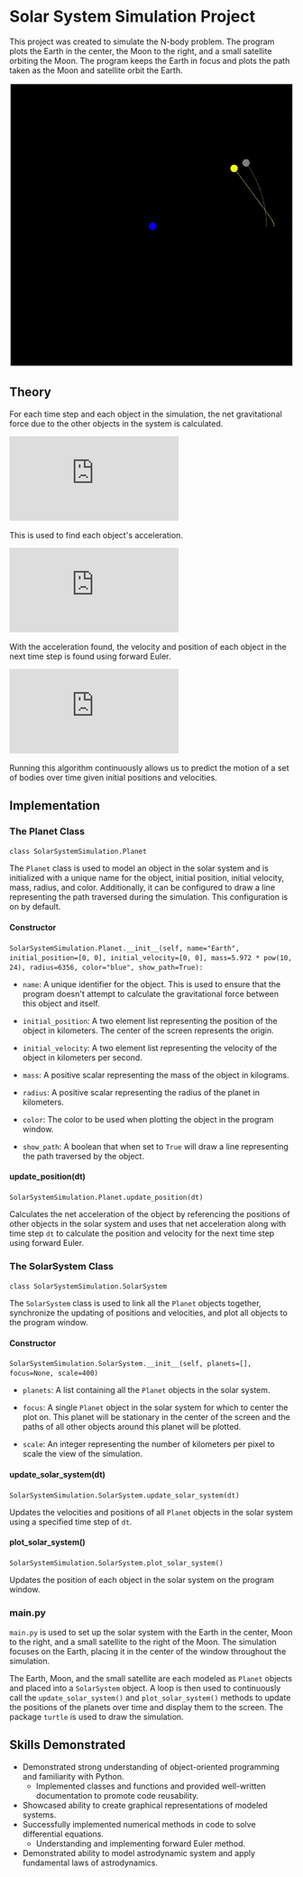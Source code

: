 # Solar System Simulation Project
 
This project was created to simulate the N-body problem. The program plots the Earth in the center, the Moon to the right, and a small satellite orbiting the Moon. The program keeps the Earth in focus and plots the path taken as the Moon and satellite orbit the Earth.

![N-Body Problem Simulation Screenshot](https://github.com/BrandonBNguyen/SolarSystemSimulation/blob/main/screenshots/showcase.gif)

## Theory

For each time step and each object in the simulation, the net gravitational force due to the other objects in the system is calculated.

![Net force due to gravity equation](https://latex.codecogs.com/gif.latex?%5Clarge%20%5Cleft%28%20%5Cvec%7BF_%7B%5Ctext%7Bnet%7D%7D%7D%5Cright%29_i%20%3D%20%5Csum_%7B%5Csubstack%7Bj%3D1%5C%5Cj%5Cneq%20i%7D%7D%5En%20%5Cfrac%7BGm_im_j%7D%7B%7C%7C%5Cvec%7Br%7D_j-%5Cvec%7Br%7D_i%7C%7C%5E2%7D%20%5Cfrac%7B%5Cvec%7Br%7D_j-%5Cvec%7Br%7D_i%7D%7B%7C%7C%5Cvec%7Br%7D_j-%5Cvec%7Br%7D_i%7C%7C%7D%20%3D%5Csum_%7B%5Csubstack%7Bj%3D1%5C%5Cj%5Cneq%20i%7D%7D%5En%20%5Cfrac%7BGm_im_j%7D%7B%7C%7C%5Cvec%7Br%7D_j-%5Cvec%7Br%7D_i%7C%7C%5E3%7D%20%5Cleft%28%5Cvec%7Br%7D_j-%5Cvec%7Br%7D_i%20%5Cright%20%29)

This is used to find each object's acceleration.

![Net acceleration due to net force](https://latex.codecogs.com/gif.latex?%5CLARGE%20%5Cvec%7Ba%7D_i%20%3D%20%5Cfrac%7B%5Cleft%28%20%5Cvec%7BF_%7B%5Ctext%7Bnet%7D%7D%7D%5Cright%29_i%7D%7Bm_i%7D)

With the acceleration found, the velocity and position of each object in the next time step is found using forward Euler.

![Forward euler algorithm](https://latex.codecogs.com/gif.latex?%5Chuge%20%5Cbegin%7Balign*%7D%20%5Cvec%7Bv%7D%28t_%7Bi&plus;1%7D%29%26%3D%5Cvec%7Ba%7D%28t_%7Bi&plus;1%7D%29%5C%3Bdt%20&plus;%20%5Cvec%7Bv%7D%28t_%7Bi%7D%29%5C%5C%20%5Cvec%7Bx%7D%28t_%7Bi&plus;1%7D%29%26%3D%5Cvec%7Bv%7D%28t_%7Bi&plus;1%7D%29%5C%3Bdt%20&plus;%20%5Cvec%7Bx%7D%28t_%7Bi%7D%29%20%5Cend%7Balign*%7D)

Running this algorithm continuously allows us to predict the motion of a set of bodies over time given initial positions and velocities.

## Implementation

### The Planet Class

```class SolarSystemSimulation.Planet```

The `Planet` class is used to model an object in the solar system and is initialized with a unique name for the object, initial position, initial velocity, mass, radius, and color. Additionally, it can be configured to draw a line representing the path traversed during the simulation. This configuration is on by default.

#### Constructor

```SolarSystemSimulation.Planet.__init__(self, name="Earth", initial_position=[0, 0], initial_velocity=[0, 0], mass=5.972 * pow(10, 24), radius=6356, color="blue", show_path=True):```

 - `name`: A unique identifier for the object. This is used to ensure
   that the program doesn't attempt to calculate the gravitational force
   between this object and itself.
   
 - `initial_position`: A two element list representing the position of
   the object in kilometers. The center of the screen represents the
   origin.
   
 - `initial_velocity`: A two element list representing the velocity of
   the object in kilometers per second.
   
 - `mass`: A positive scalar representing the mass of the object in
   kilograms.
   
 - `radius`: A positive scalar representing the radius of the planet in
   kilometers.
   
 - `color`: The color to be used when plotting the object in the program
   window.
   
 - `show_path`: A boolean that when set to `True` will draw a line
   representing the path traversed by the object.

#### update_position(dt)

```SolarSystemSimulation.Planet.update_position(dt)```

Calculates the net acceleration of the object by referencing the positions of other objects in the solar system and uses that net acceleration along with time step `dt` to calculate the position and velocity for the next time step using forward Euler.

### The SolarSystem Class

```class SolarSystemSimulation.SolarSystem```

The `SolarSystem` class is used to link all the `Planet` objects together, synchronize the updating of positions and velocities, and plot all objects to the program window.

#### Constructor

```SolarSystemSimulation.SolarSystem.__init__(self, planets=[], focus=None, scale=400)```

 - `planets`: A list containing all the `Planet` objects in the solar system.
   
 - `focus`: A single `Planet` object in the solar system for which to center the plot on. This planet will be stationary in the center of the screen and the paths of all other objects around this planet will be plotted.

 - `scale`: An integer representing the number of kilometers per pixel to scale the view of the simulation.

#### update_solar_system(dt)

```SolarSystemSimulation.SolarSystem.update_solar_system(dt)```

Updates the velocities and positions of all `Planet` objects in the solar system using a specified time step of `dt`. 

#### plot_solar_system()

```SolarSystemSimulation.SolarSystem.plot_solar_system()```

Updates the position of each object in the solar system on the program window.

### main.py

`main.py` is used to set up the solar system with the Earth in the center, Moon to the right, and a small satellite to the right of the Moon. The simulation focuses on the Earth, placing it in the center of the window throughout the simulation.

The Earth, Moon, and the small satellite are each modeled as `Planet` objects and placed into a `SolarSystem` object. A loop is then used to continuously call the `update_solar_system()` and `plot_solar_system()` methods to update the positions of the planets over time and display them to the screen. The package `turtle` is used to draw the simulation.

## Skills Demonstrated

 - Demonstrated strong understanding of object-oriented programming and familiarity with Python.
	 - Implemented classes and functions and provided well-written documentation to promote code reusability.
 - Showcased ability to create graphical representations of modeled systems.
 - Successfully implemented numerical methods in code to solve differential equations.
	 - Understanding and implementing forward Euler method.
 - Demonstrated ability to model astrodynamic system and apply fundamental laws of astrodynamics.
